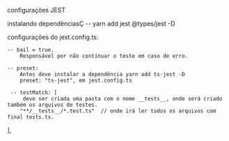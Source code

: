 configurações JEST

instalando dependênciasÇ
    -- yarn add jest @types/jest -D

configurações do jest.config.ts:

    -- bail = true.
        Responsável por não continuar o teste em caso de erro.

    -- preset:
        Antes deve instalar a dependência yarn add ts-jest -D
        preset: "ts-jest", em jest.config.ts

     -- testMatch: [
         deve ser criada uma pasta com o nome __tests__, onde será criado também os arquivos de testes.
        "**/__tests__/*.test.ts"  // onde irá ler todos os arquivos com final tests.ts.

  ],